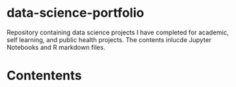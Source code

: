 # data-science-portfolio
Repository containing data science projects I have completed for academic, self learning, and public health projects. The contents inlucde Jupyter Notebooks and R markdown files.
# Contentents
